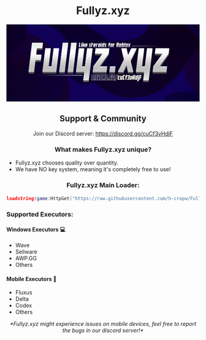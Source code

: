 <h1 align="center">Fullyz.xyz</h1>

![Fullyz.xyz Banner](https://github.com/h-cropw/Fullyz.xyz/blob/main/Fullyz.png)

<h2 align="center">Support & Community</h2>
<p align="center">Join our Discord server: <a href="https://discord.gg/cuCf3vHdjF">https://discord.gg/cuCf3vHdjF</a></p>

<h3 align="center">What makes Fullyz.xyz unique?</h3>
<ul>
    <li>Fullyz.xyz chooses quality over quantity.</li>
    <li>We have NO key system, meaning it's completely free to use!</li>
</ul>

<h3 align="center">Fullyz.xyz Main Loader:</h3>

```lua
loadstring(game:HttpGet("https://raw.githubusercontent.com/h-cropw/Fullyz.xyz/refs/heads/main/MainLoader.lua"))()
```

<h3 align="left">Supported Executors:</h3>

<h4 align="left">Windows Executors 💻</h4>
<ul>
    <li>Wave</li>
    <li>Seliware</li>
    <li>AWP.GG</li>
    <li>Others</li>
</ul>

<h4 align="left">Mobile Executors 📱</h4>
<ul>
    <li>Fluxus</li>
    <li>Delta</li>
    <li>Codex</li>
    <li>Others</li>
</ul>

<p align="center"><i>*Fullyz.xyz might experience issues on mobile devices, feel free to report the bugs in our discord server!*</i></p>

